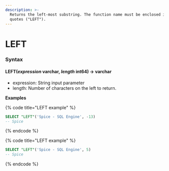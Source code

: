 ```yaml
---
description: >-
  Returns the left-most substring. The function name must be enclosed in double
  quotes ("LEFT").
---
```


# LEFT

### Syntax <a href="#syntax" id="syntax"></a>

#### LEFT(_expression_ varchar, _length_ int64) → varchar <a href="#leftexpression-varchar-length-int64--varchar" id="leftexpression-varchar-length-int64--varchar"></a>

* expression: String input parameter
* length: Number of characters on the left to return.

**Examples**

{% code title="LEFT example" %}
```sql
SELECT "LEFT"('Spice - SQL Engine', -13)
-- Spice
```
{% endcode %}

{% code title="LEFT example" %}
```sql
SELECT "LEFT"('Spice - SQL Engine', 5)
-- Spice
```
{% endcode %}
